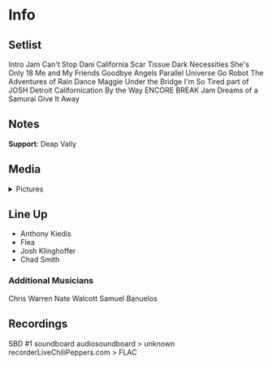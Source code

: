 # Info

## Setlist

Intro Jam
Can't Stop
Dani California
Scar Tissue
Dark Necessities
She's Only 18
Me and My Friends
Goodbye Angels
Parallel Universe
Go Robot
The Adventures of Rain Dance Maggie
Under the Bridge
I'm So Tired part of JOSH
Detroit
Californication
By the Way
ENCORE BREAK
Jam
Dreams of a Samurai
Give It Away

## Notes

**Support**: Deap Vally

## Media 

<details>
  <summary>Pictures</summary>
  <!--<img alt="Setlist" title="Setlist" src="_.jpg" height="200" />
  <img alt="Clipping" title="Clipping" src="_.jpg" height="200" />
  <img alt="Flyer" title="Flyer" src="_.jpg" height="200" />-->
</details>

## Line Up

* Anthony Kiedis
* Flea
* Josh Klinghoffer
* Chad Smith

### Additional Musicians

Chris Warren  Nate Walcott  Samuel Banuelos

## Recordings

SBD #1
soundboard audiosoundboard > unknown recorderLiveChiliPeppers.com > FLAC
